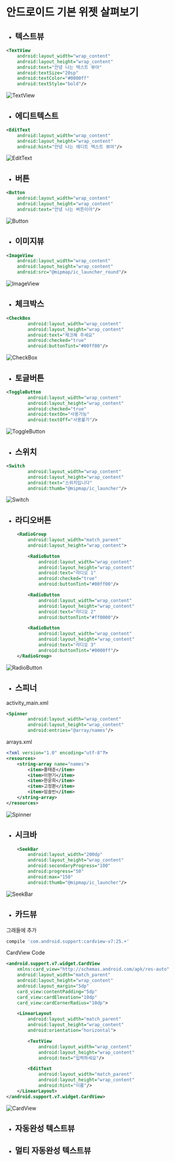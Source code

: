 # 안드로이드 기본 위젯 살펴보기
- ## 텍스트뷰 ##
```xml
<TextView
    android:layout_width="wrap_content"
    android:layout_height="wrap_content"
    android:text="안녕 나는 텍스트 뷰야"
    android:textSize="20sp"
    android:textColor="#0000ff"
    android:textStyle="bold"/>
```
![TextView](Textview.JPG)

- ## 에디트텍스트 ##
```xml
<EditText
    android:layout_width="wrap_content"
    android:layout_height="wrap_content"
    android:hint="안녕 나는 에디트 텍스트 뷰야"/>
```
![EditText](EditText.JPG)
- ## 버튼 ##
```xml
<Button
    android:layout_width="wrap_content"
    android:layout_height="wrap_content"
    android:text="안녕 나는 버튼이야"/>    
```
![Button](Button.JPG)
- ## 이미지뷰 ##
```xml
<ImageView
    android:layout_width="wrap_content"
    android:layout_height="wrap_content"
    android:src="@mipmap/ic_launcher_round"/>
```
![ImageView](ImageView.JPG)
- ## 체크박스 ##
```xml
<CheckBox
        android:layout_width="wrap_content"
        android:layout_height="wrap_content"
        android:text="체크해 주세요"
        android:checked="true"
        android:buttonTint="#00ff00"/>
```
![CheckBox](CheckBox.JPG)
- ## 토글버튼 ##
```xml
<ToggleButton
        android:layout_width="wrap_content"
        android:layout_height="wrap_content"
        android:checked="true"
        android:textOn="사용가능"
        android:textOff="사용불가"/>
```
![ToggleButton](ToggleButton.JPG)
- ## 스위치 ##
```xml
<Switch
        android:layout_width="wrap_content"
        android:layout_height="wrap_content"
        android:text="스위치입니다"
        android:thumb="@mipmap/ic_launcher"/>
```
![Switch](Switch.JPG)
- ## 라디오버튼 ##
```xml
    <RadioGroup
        android:layout_width="match_parent"
        android:layout_height="wrap_content">

        <RadioButton
            android:layout_width="wrap_content"
            android:layout_height="wrap_content"
            android:text="라디오 1"
            android:checked="true"
            android:buttonTint="#00ff00"/>

        <RadioButton
            android:layout_width="wrap_content"
            android:layout_height="wrap_content"
            android:text="라디오 2"
            android:buttonTint="#ff0000"/>

        <RadioButton
            android:layout_width="wrap_content"
            android:layout_height="wrap_content"
            android:text="라디오 3"
            android:buttonTint="#0000ff"/>
    </RadioGroup>
```
![RadioButton](RadioButton.JPG)
- ## 스피너 ##
activity_main.xml
```xml
<Spinner
        android:layout_width="wrap_content"
        android:layout_height="wrap_content"
        android:entries="@array/names"/>
```
arrays.xml
```xml
<?xml version="1.0" encoding="utf-8"?>
<resources>
    <string-array name="names">
        <item>홍태준</item>
        <item>이현기</item>
        <item>한운희</item>
        <item>고정환</item>
        <item>임솔빈</item>
    </string-array>
</resources>
```
![Spinner](Spinner.JPG)
- ## 시크바 ##
```xml
    <SeekBar
        android:layout_width="200dp"
        android:layout_height="wrap_content"
        android:secondaryProgress="100"
        android:progress="50"
        android:max="150"
        android:thumb="@mipmap/ic_launcher"/>
```
![SeekBar](SeekBar.JPG)
- ## 카드뷰 ##
그래들에 추가
```gradle
compile 'com.android.support:cardview-v7:25.+'
```
CardView Code
```xml
<android.support.v7.widget.CardView
    xmlns:card_view="http://schemas.android.com/apk/res-auto"
    android:layout_width="match_parent"
    android:layout_height="wrap_content"
    android:layout_margin="5dp"
    card_view:contentPadding="5dp"
    card_view:cardElevation="10dp"
    card_view:cardCornerRadius="10dp">

    <LinearLayout
        android:layout_width="match_parent"
        android:layout_height="wrap_content"
        android:orientation="horizontal">

        <TextView
            android:layout_width="wrap_content"
            android:layout_height="wrap_content"
            android:text="입력하세요"/>

        <EditText
            android:layout_width="match_parent"
            android:layout_height="wrap_content"
            android:hint="이름"/>
    </LinearLayout>
</android.support.v7.widget.CardView>
```
![CardView](CardView.JPG)
- ## 자동완성 텍스트뷰 ##
- ## 멀티 자동완성 텍스트뷰 ##